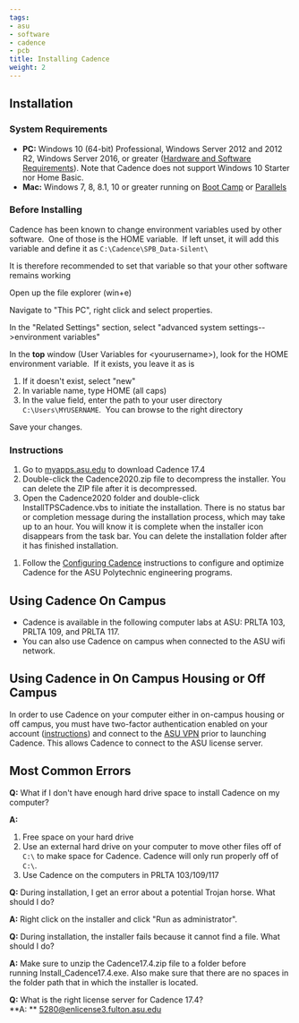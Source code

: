 ```yaml
---
tags:
- asu
- software
- cadence
- pcb
title: Installing Cadence
weight: 2
---
```


## Installation

### System Requirements

-   **PC:** Windows 10 (64-bit) Professional, Windows Server 2012 and 2012 R2, Windows Server 2016, or greater ([Hardware and Software Requirements](https://www.parallel-systems.co.uk/wp-content/uploads/2020/02/System_Requirements.pdf)). Note that Cadence does not support Windows 10 Starter nor Home Basic.
-   **Mac:** Windows 7, 8, 8.1, 10 or greater running on [Boot Camp](https://www.apple.com/support/bootcamp/) or [Parallels](http://www.parallels.com/)

### Before Installing

Cadence has been known to change environment variables used by other software.  One of those is the HOME variable.  If left unset, it will add this variable and define it as ```C:\Cadence\SPB_Data-Silent\```

It is therefore recommended to set that variable so that your other software remains working

Open up the file explorer (win+e)

Navigate to "This PC", right click and select properties.

In the "Related Settings" section, select "advanced system settings-->environment variables"

In the **top** window (User Variables for \<yourusername\>), look for the HOME environment variable.  If it exists, you leave it as is

1.  If it doesn't exist, select "new"
2.  In variable name, type HOME (all caps)
3.  In the value field, enter the path to your user directory ```C:\Users\MYUSERNAME```.  You can browse to the right directory

Save your changes.

### Instructions

<!--
1. Go to Canvas and find the announcement from your professor on Cadence installation.
2. Download Cadence17.4.zip from the link provided. The installer is over 8.2 GB so make sure you are using high-speed Internet at home or on campus.
-->
1. Go to [myapps.asu.edu](https://myapps.asu.edu) to download Cadence 17.4
1. Double-click the Cadence2020.zip file to decompress the installer. You can delete the ZIP file after it is decompressed.
1. Open the Cadence2020 folder and double-click InstallTPSCadence.vbs to initiate the installation. There is no status bar or completion message during the installation process, which may take up to an hour. You will know it is complete when the installer icon disappears from the task bar. You can delete the installation folder after it has finished installation.
<!--1. Download the HotFix from the link provided in the Canvas announcement. The HotFix is over 6.4 GB so make sure you are using high-speed Internet at home or on campus.
1. Decompress the Hotfix ZIP file. You can delete the ZIP file after it is decompressed.
1. Launch setup.exe to initiate the HotFix installation. The HotFix has a status bar indicating when it is complete.
1. Confirm that Cadence and the HotFix have installed correctly by launching Start > Cadence PCB 17.4-2019 > Capture CIS 17.4. This program allows you to model electronic schematics. The version number should be `17.4-2019 S020`.
-->
1. Follow the [Configuring Cadence](/configuring-cadence/) instructions to configure and optimize Cadence for the ASU Polytechnic engineering programs.

## Using Cadence On Campus

-   Cadence is available in the following computer labs at ASU: PRLTA 103, PRLTA 109, and PRLTA 117.
-   You can also use Cadence on campus when connected to the ASU wifi network.

## Using Cadence in On Campus Housing or Off Campus

In order to use Cadence on your computer either in on-campus housing or off campus, you must have two-factor authentication enabled on your account ([instructions](https://getprotected.asu.edu/services/identity-and-access-management/duo-two-factor)) and connect to the [ASU VPN](https://sslvpn.asu.edu/) prior to launching Cadence. This allows Cadence to connect to the ASU license server.

## Most Common Errors

**Q:** What if I don't have enough hard drive space to install Cadence on my computer?

**A:**

1.  Free space on your hard drive
2.  Use an external hard drive on your computer to move other files off of ```C:\``` to make space for Cadence. Cadence will only run properly off of ```C:\```.
3.  Use Cadence on the computers in PRLTA 103/109/117

**Q:** During installation, I get an error about a potential Trojan horse. What should I do?

**A:** Right click on the installer and click "Run as administrator".

**Q:** During installation, the installer fails because it cannot find a file. What should I do?

**A:** Make sure to unzip the Cadence17.4.zip file to a folder before running Install_Cadence17.4.exe. Also make sure that there are no spaces in the folder path that in which the installer is located.

**Q:** What is the right license server for Cadence 17.4?  
**A: ** 5280@enlicense3.fulton.asu.edu
